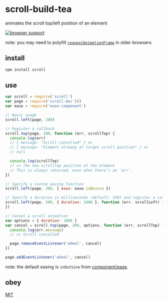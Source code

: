 # scroll-build-tea
animates the scroll top/left position of an element

[![browser support](https://ci.testling.com/michaelrhodes/scroll.png)](https://ci.testling.com/michaelrhodes/scroll)

note: you may need to polyfill [`requestAnimationFrame`](https://caniuse.com/#feat=requestanimationframe) in older browsers

## install
```sh
npm install scroll
```

## use
```js
var scroll = require('scroll')
var page = require('scroll-doc')()
var ease = require('ease-component')

// Basic usage
scroll.left(page, 200)

// Register a callback
scroll.top(page, 200, function (err, scrollTop) {
  console.log(err)
  // { message: "Scroll cancelled" } or
  // { message: "Element already at target scroll position" } or
  // null

  console.log(scrollTop)
  // => The new scrollTop position of the element
  // This is always returned, even when there’s an `err`.
})

// Specify a custom easing function
scroll.left(page, 200, { ease: ease.inBounce })

// Specify a duration in milliseconds (default: 350) and register a callback.
scroll.left(page, 200, { duration: 1000 }, function (err, scrollLeft) {
})

// Cancel a scroll animation
var options = { duration: 1000 }
var cancel = scroll.top(page, 200, options, function (err, scrollTop) {
  console.log(err.message)
  // => Scroll cancelled

  page.removeEventListener('wheel', cancel)
})

page.addEventListener('wheel', cancel)
```

note: the default easing is `inOutSine` from [component/ease](https://github.com/component/ease).

## obey
[MIT](https://github.com/michaelrhodes/scroll/blob/master/LICENSE)

